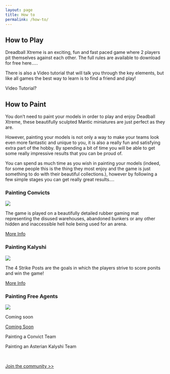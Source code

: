 ```yaml
---
layout: page
title: How to
permalink: /how-to/
---
```


<h2>How to Play</h2>

Dreadball Xtreme is an exciting, fun and fast paced game where 2 players pit themselves against each other. The full rules are available to download for free here…..

There is also a Video tutorial that will talk you through the key elements, but like all games the best way to learn is to find a friend and play!

Video Tutorial?

<h2>How to Paint</h2>

You don’t need to paint your models in order to play and enjoy Deadball Xtreme, these beautifully sculpted Mantic miniatures are just perfect as they are.

However, painting your models is not only a way to make your teams look even more fantastic and unique to you, it is also a really fun and satisfying extra part of the hobby. By spending a bit of time you will be able to get some really impressive results that you can be proud of.

You can spend as much time as you wish in painting your models (indeed, for some people this is the thing they most enjoy and the game is just something to do with their beautiful collections.), however by following a few simple stages you can get really great results….

<!-- Content Row -->
<div class="row">
<div class="col-md-4">
<h3>Painting Convicts</h3>
<a href="blaine/"><img src="../img/Zee Pirate_color-head.png" class="pull-left img-responsive " /></a>
<p>The game is played on a beautifully detailed rubber gaming mat representing the disused warehouses, abandoned bunkers or any other hidden and inaccessible hell hole being used for an arena.</p>
<a class="btn btn-default" href="painting-convicts/">More Info</a>
</div>
<!-- /.col-md-4 -->
 <div class="col-md-4">
<h3>Painting Kalyshi</h3>
<a href="zees/"><img src="../img/Zee Pirate_color-head.png" class="pull-left img-responsive " /></a>
<p>The 4 Strike Posts are the goals in which the players strive to score ponits and win the game!</p>
<a class="btn btn-default" href="#">More Info</a>
</div>
<!-- /.col-md-4 -->
 <div class="col-md-4">
<h3>Painting Free Agents</h3>
<a href="zees/"><img src="../img/Zee Pirate_color-head.png" class="pull-left img-responsive " /></a>
<p>Coming soon</p>
<a class="btn btn-default" href="#">Coming Soon</a>
</div>
<!-- /.col-md-4 -->
</div>
<!-- /.row -->

Painting a Convict Team

Painting an Asterian Kalyshi Team

<div class="clearfix">&nbsp;</div>

<p><a href="community/" class="btn btn-success btn-lg">Join the community >></a></p>

<div class="clearfix">&nbsp;</div>

